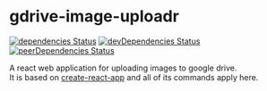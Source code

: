 # gdrive-image-uploadr

[![dependencies Status](https://david-dm.org/dictybase-playground/gdrive-image-uploadr/status.svg?style=flat-square)](https://david-dm.org/dictybase-playground/gdrive-image-uploadr)
[![devDependencies Status](https://david-dm.org/dictybase-gdrive-image-uploadr/gdrive-image-uploadr/dev-status.svg?style=flat-square)](https://david-dm.org/dictybase-playground/gdrive-image-uploadr?type=dev)
[![peerDependencies Status](https://david-dm.org/dictybase-playground/gdrive-image-uploadr/peer-status.svg?style=flat-square)](https://david-dm.org/dictybase-playground/gdrive-image-uploadr?type=peer)

A react web application for uploading images to google drive.  
It is based on
[create-react-app](https://github.com/facebookincubator/create-react-app/blob/master/packages/react-scripts/template/README.md)
and all of its commands apply here.
